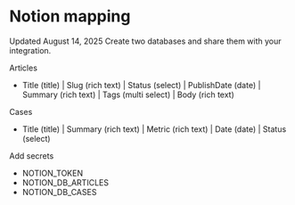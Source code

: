 # Notion mapping
Updated August 14, 2025
Create two databases and share them with your integration.

Articles
- Title (title) | Slug (rich text) | Status (select) | PublishDate (date) | Summary (rich text) | Tags (multi select) | Body (rich text)

Cases
- Title (title) | Summary (rich text) | Metric (rich text) | Date (date) | Status (select)

Add secrets
- NOTION_TOKEN
- NOTION_DB_ARTICLES
- NOTION_DB_CASES
